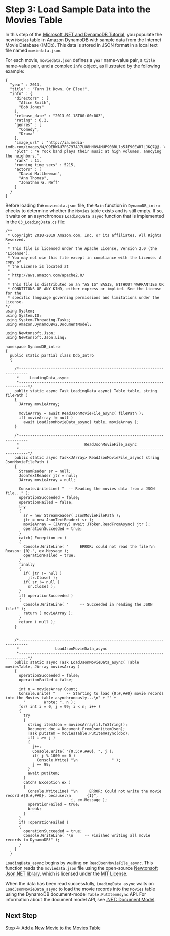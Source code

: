 # Step 3: Load Sample Data into the Movies Table<a name="GettingStarted.NET.03"></a>

In this step of the [Microsoft \.NET and DynamoDB Tutorial](GettingStarted.NET.md), you populate the new `Movies` table in Amazon DynamoDB with sample data from the Internet Movie Database \(IMDb\)\. This data is stored in JSON format in a local text file named `moviedata.json`\.

For each movie, `moviedata.json` defines a `year` name\-value pair, a `title` name\-value pair, and a complex `info` object, as illustrated by the following example: 

```
{
  "year" : 2013,
  "title" : "Turn It Down, Or Else!",
  "info" : {
    "directors" : [
      "Alice Smith",
      "Bob Jones"
    ],
    "release_date" : "2013-01-18T00:00:00Z",
    "rating" : 6.2,
    "genres" : [
      "Comedy",
      "Drama"
    ],
    "image_url" : "http://ia.media-imdb.com/images/N/O9ERWAU7FS797AJ7LU8HN09AMUP908RLlo5JF90EWR7LJKQ7@@._V1_SX400_.jpg",
    "plot" : "A rock band plays their music at high volumes, annoying the neighbors.",
    "rank" : 11,
    "running_time_secs" : 5215,
    "actors" : [
      "David Matthewman",
      "Ann Thomas",
      "Jonathan G. Neff"
    ]
  }
}
```

Before loading the `moviedata.json` file, the `Main` function in `DynamoDB_intro` checks to determine whether the `Movies` table exists and is still empty\. If so, it waits on an asynchronous `LoadingData_async` function that is implemented in the `03_LoadingData.cs` file:

```
/**
 * Copyright 2010-2019 Amazon.com, Inc. or its affiliates. All Rights Reserved.
 *
 * This file is licensed under the Apache License, Version 2.0 (the "License").
 * You may not use this file except in compliance with the License. A copy of
 * the License is located at
 *
 * http://aws.amazon.com/apache2.0/
 *
 * This file is distributed on an "AS IS" BASIS, WITHOUT WARRANTIES OR
 * CONDITIONS OF ANY KIND, either express or implied. See the License for the
 * specific language governing permissions and limitations under the License.
*/
using System;
using System.IO;
using System.Threading.Tasks;
using Amazon.DynamoDBv2.DocumentModel;

using Newtonsoft.Json;
using Newtonsoft.Json.Linq;

namespace DynamoDB_intro
{
  public static partial class Ddb_Intro
  {

    /*--------------------------------------------------------------------------
     *     LoadingData_async
     *--------------------------------------------------------------------------*/
    public static async Task LoadingData_async( Table table, string filePath )
    {
      JArray movieArray;

      movieArray = await ReadJsonMovieFile_async( filePath );
      if( movieArray != null )
        await LoadJsonMovieData_async( table, movieArray );
    }

    /*--------------------------------------------------------------------------
     *                             ReadJsonMovieFile_async
     *--------------------------------------------------------------------------*/
    public static async Task<JArray> ReadJsonMovieFile_async( string JsonMovieFilePath )
    {
      StreamReader sr = null;
      JsonTextReader jtr = null;
      JArray movieArray = null;

      Console.WriteLine( "  -- Reading the movies data from a JSON file..." );
      operationSucceeded = false;
      operationFailed = false;
      try
      {
        sr = new StreamReader( JsonMovieFilePath );
        jtr = new JsonTextReader( sr );
        movieArray = (JArray) await JToken.ReadFromAsync( jtr );
        operationSucceeded = true;
      }
      catch( Exception ex )
      {
        Console.WriteLine( "     ERROR: could not read the file!\n          Reason: {0}.", ex.Message );
        operationFailed = true;
      }
      finally
      {
        if( jtr != null )
          jtr.Close( );
        if( sr != null )
          sr.Close( );
      }
      if( operationSucceeded )
      {
        Console.WriteLine( "     -- Succeeded in reading the JSON file!" );
        return ( movieArray );
      }
      return ( null );
    }


    /*--------------------------------------------------------------------------
     *                LoadJsonMovieData_async
     *--------------------------------------------------------------------------*/
    public static async Task LoadJsonMovieData_async( Table moviesTable, JArray moviesArray )
    {
      operationSucceeded = false;
      operationFailed = false;

      int n = moviesArray.Count;
      Console.Write( "     -- Starting to load {0:#,##0} movie records into the Movies table asynchronously...\n" + "" +
        "        Wrote: ", n );
      for( int i = 0, j = 99; i < n; i++ )
      {
        try
        {
          string itemJson = moviesArray[i].ToString();
          Document doc = Document.FromJson(itemJson);
          Task putItem = moviesTable.PutItemAsync(doc);
          if( i >= j )
          {
            j++;
            Console.Write( "{0,5:#,##0}, ", j );
            if( j % 1000 == 0 )
              Console.Write( "\n               " );
            j += 99;
          }
          await putItem;
        }
        catch( Exception ex )
        {
          Console.WriteLine( "\n     ERROR: Could not write the movie record #{0:#,##0}, because:\n       {1}",
                             i, ex.Message );
          operationFailed = true;
          break;
        }
      }
      if( !operationFailed )
      {
        operationSucceeded = true;
        Console.WriteLine( "\n     -- Finished writing all movie records to DynamoDB!" );
      }
    }
  }
```

`LoadingData_async` begins by waiting on `ReadJsonMovieFile_async`\. This function reads the `moviedata.json` file using the open\-source [Newtonsoft Json\.NET library](https://www.newtonsoft.com/json), which is licensed under the [MIT License](https://github.com/JamesNK/Newtonsoft.Json/blob/master/LICENSE.md)\.

When the data has been read successfully, `LoadingData_async` waits on `LoadJsonMovieData_async` to load the movie records into the `Movies` table using the DynamoDB document\-model `Table.PutItemAsync` API\. For information about the document model API, see [\.NET: Document Model](DotNetSDKMidLevel.md)\.

## Next Step<a name="GettingStarted.NET.03.NextStep"></a>

[Step 4: Add a New Movie to the Movies Table](GettingStarted.NET.04.md)